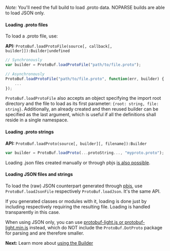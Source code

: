 *Note:* You'll need the full build to load .proto data. NOPARSE builds are able to load JSON only.

#### Loading .proto files

To load a .proto file, use:

**API:** `ProtoBuf.loadProtoFile(source[, callback[, builder]]):Builder|undefined`

```js
// Synchronously
var builder = ProtoBuf.loadProtoFile("path/to/file.proto");

// Asynchronously
ProtoBuf.loadProtoFile("path/to/file.proto", function(err, builder) {
    ...
});
```

`ProtoBuf.loadProtoFile` also accepts an object specifying the import root directory and the file to load as its first parameter: `{root: string, file: string}`. Additionally, an already created and then reused builder can be specified as the last argument, which is useful if all the definitions shall reside in a single namespace.

#### Loading .proto strings

**API:** `ProtoBuf.loadProto(source[, builder][, filename]):Builder`

```js
var builder = ProtoBuf.loadProto(...protoString..., "myproto.proto");
```

Loading .json files created manually or through pbjs [is also possible](https://github.com/dcodeIO/protobuf.js/wiki/Builder#using-json-without-the-proto-parser).

#### Loading JSON files and strings

To load the (raw) JSON counterpart generated through [pbjs](https://github.com/dcodeIO/protobuf.js/wiki/pbjs), use `ProtoBuf.loadJsonFile` respectively `ProtoBuf.loadJson`. It's the same API.

If you generated classes or modules with it, loading is done just by including respectively requiring the resulting file. Loading is handled transparently in this case.

When using JSON only, you can use [protobuf-light.js 
or protobuf-light.min.js](https://github.com/dcodeIO/protobuf.js/tree/master/dist) instead, which do NOT include the `ProtoBuf.DotProto` package for parsing and are therefore smaller.

**Next:** Learn more about [using the Builder](https://github.com/dcodeIO/protobuf.js/wiki/Builder)
